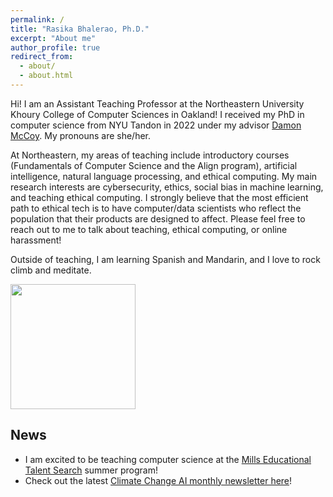 ```yaml
---
permalink: /
title: "Rasika Bhalerao, Ph.D."
excerpt: "About me"
author_profile: true
redirect_from: 
  - about/
  - about.html
---
```



Hi! I am an Assistant Teaching Professor at the Northeastern University Khoury College of Computer Sciences in Oakland! I received my PhD in computer science from NYU Tandon in 2022 under my advisor [Damon McCoy](http://damonmccoy.com). 
My pronouns are she/her.

At Northeastern, my areas of teaching include introductory courses (Fundamentals of Computer Science and the Align program), artificial intelligence, natural language processing, and ethical computing.
My main research interests are cybersecurity, ethics, social bias in machine learning, and teaching ethical computing. 
I strongly believe that the most efficient path to ethical tech is to have computer/data scientists who reflect the population that their products are designed to affect. 
Please feel free to reach out to me to talk about teaching, ethical computing, or online harassment! 

Outside of teaching, I am learning Spanish and Mandarin, and I love to rock climb and meditate.

<img src="/images/Bhalerao2021.jpeg" width="200">

## News

- I am excited to be teaching computer science at the [Mills Educational Talent Search](https://mets.sites.northeastern.edu/) summer program!
- Check out the latest [Climate Change AI monthly newsletter here](https://www.climatechange.ai/newsletter)!

